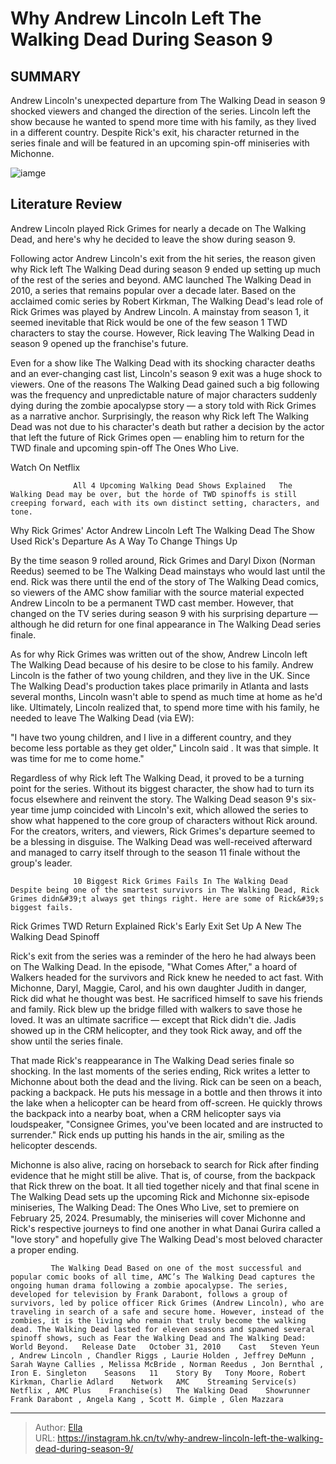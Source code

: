 # Why Andrew Lincoln Left The Walking Dead During Season 9


## SUMMARY 



  Andrew Lincoln&#39;s unexpected departure from The Walking Dead in season 9 shocked viewers and changed the direction of the series.   Lincoln left the show because he wanted to spend more time with his family, as they lived in a different country.   Despite Rick&#39;s exit, his character returned in the series finale and will be featured in an upcoming spin-off miniseries with Michonne.  

![iamge](https://static1.srcdn.com/wordpress/wp-content/uploads/2020/10/Walking-Dead-Andrew-Lincoln-Rick-Grimes-Exit-SR.jpg)

## Literature Review
Andrew Lincoln played Rick Grimes for nearly a decade on The Walking Dead, and here&#39;s why he decided to leave the show during season 9.




Following actor Andrew Lincoln&#39;s exit from the hit series, the reason given why Rick left The Walking Dead during season 9 ended up setting up much of the rest of the series and beyond. AMC launched The Walking Dead in 2010, a series that remains popular over a decade later. Based on the acclaimed comic series by Robert Kirkman, The Walking Dead&#39;s lead role of Rick Grimes was played by Andrew Lincoln. A mainstay from season 1, it seemed inevitable that Rick would be one of the few season 1 TWD characters to stay the course. However, Rick leaving The Walking Dead in season 9 opened up the franchise&#39;s future.




Even for a show like The Walking Dead with its shocking character deaths and an ever-changing cast list, Lincoln&#39;s season 9 exit was a huge shock to viewers. One of the reasons The Walking Dead gained such a big following was the frequency and unpredictable nature of major characters suddenly dying during the zombie apocalypse story — a story told with Rick Grimes as a narrative anchor. Surprisingly, the reason why Rick left The Walking Dead was not due to his character&#39;s death but rather a decision by the actor that left the future of Rick Grimes open — enabling him to return for the TWD finale and upcoming spin-off The Ones Who Live.

Watch On Netflix

                  All 4 Upcoming Walking Dead Shows Explained   The Walking Dead may be over, but the horde of TWD spinoffs is still creeping forward, each with its own distinct setting, characters, and tone.    


 Why Rick Grimes&#39; Actor Andrew Lincoln Left The Walking Dead 
The Show Used Rick&#39;s Departure As A Way To Change Things Up
          




By the time season 9 rolled around, Rick Grimes and Daryl Dixon (Norman Reedus) seemed to be The Walking Dead mainstays who would last until the end. Rick was there until the end of the story of The Walking Dead comics, so viewers of the AMC show familiar with the source material expected Andrew Lincoln to be a permanent TWD cast member. However, that changed on the TV series during season 9 with his surprising departure — although he did return for one final appearance in The Walking Dead series finale.

As for why Rick Grimes was written out of the show, Andrew Lincoln left The Walking Dead because of his desire to be close to his family. Andrew Lincoln is the father of two young children, and they live in the UK. Since The Walking Dead&#39;s production takes place primarily in Atlanta and lasts several months, Lincoln wasn&#39;t able to spend as much time at home as he&#39;d like. Ultimately, Lincoln realized that, to spend more time with his family, he needed to leave The Walking Dead (via EW):





&#34;I have two young children, and I live in a different country, and they become less portable as they get older,&#34; Lincoln said . It was that simple. It was time for me to come home.&#34;


Regardless of why Rick left The Walking Dead, it proved to be a turning point for the series. Without its biggest character, the show had to turn its focus elsewhere and reinvent the story. The Walking Dead season 9&#39;s six-year time jump coincided with Lincoln&#39;s exit, which allowed the series to show what happened to the core group of characters without Rick around. For the creators, writers, and viewers, Rick Grimes&#39;s departure seemed to be a blessing in disguise. The Walking Dead was well-received afterward and managed to carry itself through to the season 11 finale without the group&#39;s leader.

                  10 Biggest Rick Grimes Fails In The Walking Dead   Despite being one of the smartest survivors in The Walking Dead, Rick Grimes didn&#39;t always get things right. Here are some of Rick&#39;s biggest fails.    






 Rick Grimes TWD Return Explained 
Rick&#39;s Early Exit Set Up A New The Walking Dead Spinoff
         

Rick&#39;s exit from the series was a reminder of the hero he had always been on The Walking Dead. In the episode, &#34;What Comes After,&#34; a hoard of Walkers headed for the survivors and Rick knew he needed to act fast. With Michonne, Daryl, Maggie, Carol, and his own daughter Judith in danger, Rick did what he thought was best. He sacrificed himself to save his friends and family. Rick blew up the bridge filled with walkers to save those he loved. It was an ultimate sacrifice — except that Rick didn&#39;t die. Jadis showed up in the CRM helicopter, and they took Rick away, and off the show until the series finale.

That made Rick&#39;s reappearance in The Walking Dead series finale so shocking. In the last moments of the series ending, Rick writes a letter to Michonne about both the dead and the living. Rick can be seen on a beach, packing a backpack. He puts his message in a bottle and then throws it into the lake when a helicopter can be heard from off-screen. He quickly throws the backpack into a nearby boat, when a CRM helicopter says via loudspeaker, &#34;Consignee Grimes, you&#39;ve been located and are instructed to surrender.&#34; Rick ends up putting his hands in the air, smiling as the helicopter descends.




Michonne is also alive, racing on horseback to search for Rick after finding evidence that he might still be alive. That is, of course, from the backpack that Rick threw on the boat. It all tied together nicely and that final scene in The Walking Dead sets up the upcoming Rick and Michonne six-episode miniseries, The Walking Dead: The Ones Who Live, set to premiere on February 25, 2024. Presumably, the miniseries will cover Michonne and Rick&#39;s respective journeys to find one another in what Danai Gurira called a &#34;love story&#34; and hopefully give The Walking Dead&#39;s most beloved character a proper ending.

             The Walking Dead Based on one of the most successful and popular comic books of all time, AMC’s The Walking Dead captures the ongoing human drama following a zombie apocalypse. The series, developed for television by Frank Darabont, follows a group of survivors, led by police officer Rick Grimes (Andrew Lincoln), who are traveling in search of a safe and secure home. However, instead of the zombies, it is the living who remain that truly become the walking dead. The Walking Dead lasted for eleven seasons and spawned several spinoff shows, such as Fear the Walking Dead and The Walking Dead: World Beyond.   Release Date   October 31, 2010    Cast   Steven Yeun , Andrew Lincoln , Chandler Riggs , Laurie Holden , Jeffrey DeMunn , Sarah Wayne Callies , Melissa McBride , Norman Reedus , Jon Bernthal , Iron E. Singleton    Seasons   11    Story By   Tony Moore, Robert Kirkman, Charlie Adlard    Network   AMC    Streaming Service(s)   Netflix , AMC Plus    Franchise(s)   The Walking Dead    Showrunner   Frank Darabont , Angela Kang , Scott M. Gimple , Glen Mazzara       


---

> Author: [Ella](https://instagram.hk.cn/)  
> URL: https://instagram.hk.cn/tv/why-andrew-lincoln-left-the-walking-dead-during-season-9/  

